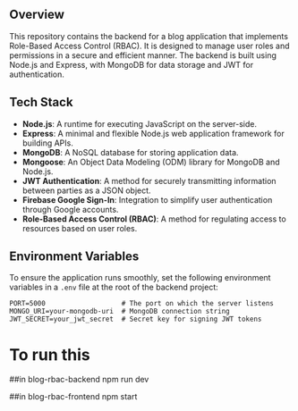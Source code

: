 ## Overview
This repository contains the backend for a blog application that implements Role-Based Access Control (RBAC). It is designed to manage user roles and permissions in a secure and efficient manner. The backend is built using Node.js and Express, with MongoDB for data storage and JWT for authentication.

## Tech Stack
- **Node.js**: A runtime for executing JavaScript on the server-side.
- **Express**: A minimal and flexible Node.js web application framework for building APIs.
- **MongoDB**: A NoSQL database for storing application data.
- **Mongoose**: An Object Data Modeling (ODM) library for MongoDB and Node.js.
- **JWT Authentication**: A method for securely transmitting information between parties as a JSON object.
- **Firebase Google Sign-In**: Integration to simplify user authentication through Google accounts.
- **Role-Based Access Control (RBAC)**: A method for regulating access to resources based on user roles.

## Environment Variables
To ensure the application runs smoothly, set the following environment variables in a `.env` file at the root of the backend project:

```env
PORT=5000                   # The port on which the server listens
MONGO_URI=your-mongodb-uri  # MongoDB connection string
JWT_SECRET=your_jwt_secret  # Secret key for signing JWT tokens
```

# To run this 

##in blog-rbac-backend
npm run dev

##in blog-rbac-frontend
npm start
